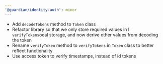 ```yaml
---
'@guardian/identity-auth': minor
---
```


- Add `decodeTokens` method to `Token` class
- Refactor library so that we only store required values in l `verifyTokens`ocal storage, and now derive other values from decoding the token
- Rename `verifyToken` method to `verifyTokens` in `Token` class to better reflect functionality
- Use access token to verify timestamps, instead of id tokens
